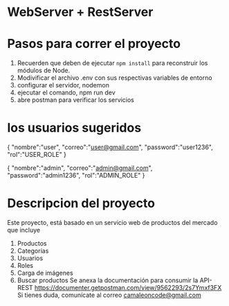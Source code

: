 # WebServer + RestServer
# Pasos para correr el proyecto 


1. Recuerden que deben de ejecutar ```npm install``` para reconstruir los módulos de Node.
2. Modivificar el archivo .env con sus respectivas variables de entorno
3. configurar el servidor, nodemon 
4. ejecutar el comando, npm run dev
5. abre postman para verificar los servicios



# los usuarios sugeridos 
{
    "nombre":"user",
    "correo":"user@gmail.com",
    "password":"user1236",
    "rol":"USER_ROLE"
}

{
    "nombre":"admin",
    "correo":"admin@gmail.com",
    "password":"admin1236",
    "rol":"ADMIN_ROLE"
}

# Descripcion del proyecto 

Este proyecto, está basado en un servicio web de productos del mercado que incluye 
1.	Productos
2.	Categorías
3.	Usuarios 
4.	Roles
5.	Carga de imágenes 
6.	Buscar productos 
Se anexa la documentación para consumir la API-REST 
https://documenter.getpostman.com/view/9562293/2s7Ymxf3FX
Si tienes duda, comunícate al correo camaleoncode@gmail.com
